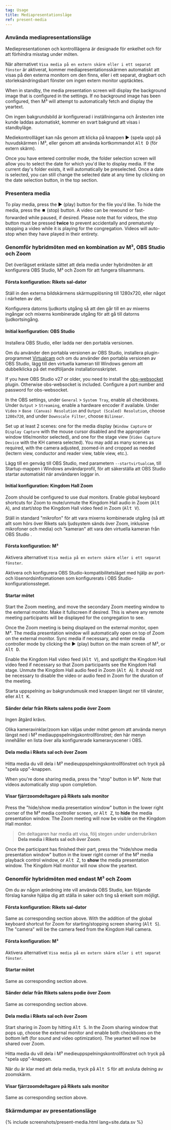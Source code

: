 ```yaml
---
tag: Usage
title: Mediapresentationsläge
ref: present-media
---
```


### Använda mediapresentationsläge

Mediepresentationen och kontrolllägena är designade för enkelhet och för att förhindra misstag under möten.

När alternativet `Visa media på en extern skärm eller i ett separat fönster` är aktiverat, kommer mediapresentationsskärmen automatiskt att visas på den externa monitorn om den finns, eller i ett separat, dragbart och storleksändringsbart fönster om ingen extern monitor upptäcktes.

When in standby, the media presentation screen will display the background image that is configured in the settings. If no background image has been configured, then M³ will attempt to automatically fetch and display the yeartext.

Om ingen bakgrundsbild är konfigurerad i inställningarna och årstexten inte kunde laddas automatiskt, kommer en svart bakgrund att visas i standbyläge.

Mediekontrollläget kan nås genom att klicka på knappen ▶️ (spela upp) på huvudskärmen i M³, eller genom att använda kortkommandot <kbd>Alt D</kbd> (för extern skärm).

Once you have entered controller mode, the folder selection screen will allow you to select the date for which you'd like to display media. If the current day's folder exists, it will automatically be preselected. Once a date is selected, you can still change the selected date at any time by clicking on the date selection button, in the top section.

### Presentera media

To play media, press the ▶️ (play) button for the file you'd like. To hide the media, press the ⏹️ (stop) button. A video can be rewound or fast-forwarded while paused, if desired. Please note that for videos, the stop button must be pressed **twice** to prevent accidentally and prematurely stopping a video while it is playing for the congregation. Videos will auto-stop when they have played in their entirety.

### Genomför hybridmöten med en kombination av M³, OBS Studio och Zoom

Det överlägset enklaste sättet att dela media under hybridmöten är att konfigurera OBS Studio, M³ och Zoom för att fungera tillsammans.

#### Första konfiguration: Rikets sal-dator

Ställ in den externa bildskärmens skärmupplösning till 1280x720, eller något i närheten av det.

Konfigurera datorns ljudkorts utgång så att den går till en av mixerns ingångar och mixerns kombinerade utgång för att gå till datorns ljudkortsingång.

#### Initial konfiguration: OBS Studio

Installera OBS Studio, eller ladda ner den portabla versionen.

Om du använder den portabla versionen av OBS Studio, installera plugin-programmet [Virtualcam](https://obsproject.com/forum/resources/obs-virtualcam.949/) och om du använder den portabla versionen av OBS Studio, lägg till den virtuella kameran till Windows genom att dubbelklicka på det medföljande installationsskriptet.

If you have OBS Studio v27 or older, you need to install the [obs-websocket](https://github.com/obsproject/obs-websocket) plugin. Otherwise obs-websocket is included. Configure a port number and password for obs-websocket.

In the OBS settings, under `General` > `System Tray`, enable all checkboxes. Under `Output` > `Streaming`, enable a hardware encoder if available. Under `Video` > `Base (Canvas) Resolution` and `Output (Scaled) Resolution`, choose `1280x720`, and under `Downscale Filter`, choose `Bilinear`.

Set up at least 2 scenes: one for the media display (`Window Capture` or `Display Capture` with the mouse cursor disabled and the appropriate window title/monitor selected), and one for the stage view (`Video Capture Device` with the KH camera selected). You may add as many scenes as required, with the camera adjusted, zoomed-in and cropped as needed (lectern view, conductor and reader view, table view, etc.).

Lägg till en genväg till OBS Studio, med parametern `--startvirtualcam`, till Startup-mappen i Windows användarprofil, för att säkerställa att OBS Studio startar automatiskt när användaren loggar in.

#### Initial konfiguration: Kingdom Hall Zoom

Zoom should be configured to use dual monitors. Enable global keyboard shortcuts for Zoom to mute/unmute the Kingdom Hall audio in Zoom (<kbd>Alt A</kbd>), and start/stop the Kingdom Hall video feed in Zoom (<kbd>Alt V</kbd>).

Ställ in standard "mikrofon" för att vara mixerns kombinerade utgång (så att allt som hörs över Rikets sals ljudsystem sänds över Zoom, inklusive mikrofoner och media) och "kameran" att vara den virtuella kameran från OBS Studio .

#### Första konfiguration: M³

Aktivera alternativet `Visa media på en extern skärm eller i ett separat fönster`.

Aktivera och konfigurera OBS Studio-kompatibilitetsläget med hjälp av port- och lösenordsinformationen som konfigurerats i OBS Studio-konfigurationssteget.

#### Startar mötet

Start the Zoom meeting, and move the secondary Zoom meeting window to the external monitor. Make it fullscreen if desired. This is where any remote meeting participants will be displayed for the congregation to see.

Once the Zoom meeting is being displayed on the external monitor, open M³. The media presentation window will automatically open on top of Zoom on the external monitor. Sync media if necessary, and enter media controller mode by clicking the ▶️ (play) button on the main screen of M³, or <kbd>Alt D</kbd>.

Enable the Kingdom Hall video feed (<kbd>Alt V</kbd>), and spotlight the Kingdom Hall video feed if necessary so that Zoom participants see the Kingdom Hall stage. Unmute the Kingdom Hall audio feed in Zoom (<kbd>Alt A</kbd>). It should not be necessary to disable the video or audio feed in Zoom for the duration of the meeting.

Starta uppspelning av bakgrundsmusik med knappen längst ner till vänster, eller <kbd>Alt K</kbd>.

#### Sänder delar från Rikets salens podie över Zoom

Ingen åtgärd krävs.

Olika kameravinklar/zoom kan väljas under mötet genom att använda menyn längst ned i M³ mediauppspelningskontrollfönstret; den här menyn innehåller en lista över alla konfigurerade kameravyscener i OBS.

#### Dela media i Rikets sal och över Zoom

Hitta media du vill dela i M³ medieuppspelningskontrollfönstret och tryck på "spela upp"-knappen.

When you're done sharing media, press the "stop" button in M³. Note that videos automatically stop upon completion.

#### Visar fjärrzoomdeltagare på Rikets sals monitor

Press the "hide/show media presentation window" button in the lower right corner of the M³ media controller screen, or <kbd>Alt Z</kbd>, to **hide** the media presentation window. The Zoom meeting will now be visible on the Kingdom Hall monitor.

> Om deltagaren har media att visa, följ stegen under underrubriken **Dela media i Rikets sal och över Zoom**.

Once the participant has finished their part, press the "hide/show media presentation window" button in the lower right corner of the M³ media playback control window, or <kbd>Alt Z</kbd>, to **show** the media presentation window. The Kingdom Hall monitor will now show the yeartext.

### Genomför hybridmöten med endast M³ och Zoom

Om du av någon anledning inte vill använda OBS Studio, kan följande förslag kanske hjälpa dig att ställa in saker och ting så enkelt som möjligt.

#### Första konfiguration: Rikets sal-dator

Same as corresponding section above. With the addition of the global keyboard shortcut for Zoom for starting/stopping screen sharing (<kbd>Alt S</kbd>). The "camera" will be the camera feed from the Kingdom Hall camera.

#### Första konfiguration: M³

Aktivera alternativet `Visa media på en extern skärm eller i ett separat fönster`.

#### Startar mötet

Same as corresponding section above.

#### Sänder delar från Rikets salens podie över Zoom

Same as corresponding section above.

#### Dela media i Rikets sal och över Zoom

Start sharing in Zoom by hitting <kbd>Alt S</kbd>. In the Zoom sharing window that pops up, choose the external monitor and enable both checkboxes on the bottom left (for sound and video optimization). The yeartext will now be shared over Zoom.

Hitta media du vill dela i M³ medieuppspelningskontrollfönstret och tryck på "spela upp"-knappen.

När du är klar med att dela media, tryck på <kbd>Alt S</kbd> för att avsluta delning av zoomskärm.

#### Visar fjärrzoomdeltagare på Rikets sals monitor

Same as corresponding section above.

### Skärmdumpar av presentationsläge

{% include screenshots/present-media.html lang=site.data.sv %}
